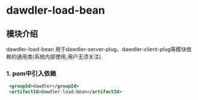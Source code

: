 # dawdler-load-bean

## 模块介绍

dawdler-load-bean  用于dawdler-server-plug、dawdler-client-plug等模块依赖的通用类(系统内部使用,用户无须关注).

### 1. pom中引入依赖

```xml
 <groupId>dawdler</groupId>
 <artifactId>dawdler-load-bean</artifactId>
```
